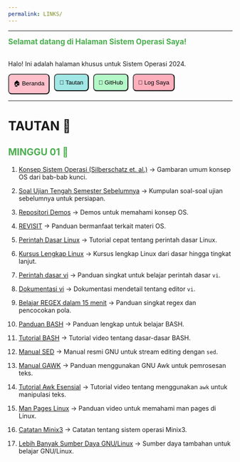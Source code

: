 ```yaml
---
permalink: LINKS/
---
```

---

<span style="color:#4CAF50; font-weight:bold; font-size:larger;">Selamat datang di Halaman Sistem Operasi Saya!</span>
<br><br>
<p>Halo! Ini adalah halaman khusus untuk Sistem Operasi 2024.</p>

<div style="display: flex; gap: 10px;">
  <a href="https://koecengdaun.github.io/os242/" style="text-decoration:none;">
    <button style="background-color: #FFC0CB; padding: 10px; border-radius: 8px;">🏠 Beranda</button>
  </a>

  <a href="{{ site.baseurl }}/links/" style="text-decoration:none;">
    <button style="background-color: #A0E7E5; padding: 10px; border-radius: 8px;">🔗 Tautan</button>
  </a>

  <a href="https://github.com/KoecengDaun/os242" target="_blank" style="text-decoration:none;">
    <button style="background-color: #B4F8C8; padding: 10px; border-radius: 8px;">🔗 GitHub</button>
  </a>

  <a href="https://github.com/KoecengDaun/os242/blob/bb53f0a465e1f4cbfcf7132d2a384ac172838c32/TXT/mylog.txt" target="_blank" style="text-decoration:none;">
    <button style="background-color: #FFAEBC; padding: 10px; border-radius: 8px;">📝 Log Saya</button>
  </a>
</div>

---

# TAUTAN 🔗
<h2 style="color:#4CAF50">MINGGU 01 🚩</h2>

1. [Konsep Sistem Operasi (Silberschatz et. al.)](https://codex.cs.yale.edu/avi/os-book/OS10/)
-> Gambaran umum konsep OS dari bab-bab kunci.

2. [Soal Ujian Tengah Semester Sebelumnya](https://rms46.vlsm.org/2/196.pdf)
-> Kumpulan soal-soal ujian sebelumnya untuk persiapan.

3. [Repositori Demos](https://github.com/os2xx/demos/tree/master/Demos/)
-> Demos untuk memahami konsep OS.

4. [REVISIT](https://doit.vlsm.org/038.html)
-> Panduan bermanfaat terkait materi OS.

5. [Perintah Dasar Linux](https://youtu.be/CpTfQ-q6MPU)
-> Tutorial cepat tentang perintah dasar Linux.

6. [Kursus Lengkap Linux](https://youtu.be/wBp0Rb-ZJak)
-> Kursus lengkap Linux dari dasar hingga tingkat lanjut.

7. [Perintah dasar vi](https://youtu.be/ggSyF1SVFr4)
-> Panduan singkat untuk belajar perintah dasar `vi`.

8. [Dokumentasi vi](https://www.cs.colostate.edu/helpdocs/vi.html)
-> Dokumentasi mendetail tentang editor `vi`.

9. [Belajar REGEX dalam 15 menit](https://youtu.be/bgBWp9EIlMM)
-> Panduan singkat regex dan pencocokan pola.

10. [Panduan BASH](https://tldp.org/LDP/abs/abs-guide.pdf)
-> Panduan lengkap untuk belajar BASH.

11. [Tutorial BASH](https://youtu.be/F-gskSl4pwQ)
-> Tutorial video tentang dasar-dasar BASH.

12. [Manual SED](https://www.gnu.org/software/sed/manual/sed.pdf)
-> Manual resmi GNU untuk stream editing dengan `sed`.

13. [Manual GAWK](https://www.gnu.org/software/gawk/manual/gawk.pdf)
-> Panduan menggunakan GNU Awk untuk pemrosesan teks.

14. [Tutorial Awk Esensial](https://youtu.be/9YOZmI-zWok)
-> Tutorial video tentang menggunakan `awk` untuk manipulasi teks.

15. [Man Pages Linux](https://youtu.be/uJnrh9hAQR0)
-> Panduan video untuk memahami man pages di Linux.

16. [Catatan Minix3](https://rms46.vlsm.org/2/166.pdf)
-> Catatan tentang sistem operasi Minix3.

17. [Lebih Banyak Sumber Daya GNU/Linux](https://doit.vlsm.org/039.html)
-> Sumber daya tambahan untuk belajar GNU/Linux.
